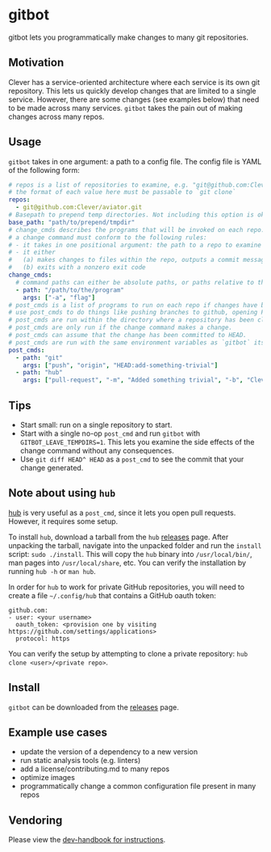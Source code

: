 # gitbot

gitbot lets you programmatically make changes to many git repositories.

## Motivation

Clever has a service-oriented architecture where each service is its own git repository.
This lets us quickly develop changes that are limited to a single service.
However, there are some changes (see examples below) that need to be made across many services.
`gitbot` takes the pain out of making changes across many repos.

## Usage

`gitbot` takes in one argument: a path to a config file.
The config file is YAML of the following form:

```yaml
# repos is a list of repositories to examine, e.g. "git@github.com:Clever/gitbot.git"
# the format of each value here must be passable to `git clone`
repos:
  - git@github.com:Clever/aviator.git
# Basepath to prepend temp directories. Not including this option is okay and the program will assume ""
base_path: "path/to/prepend/tmpdir"
# change_cmds describes the programs that will be invoked on each repo.
# a change command must conform to the following rules:
# - it takes in one positional argument: the path to a repo to examine
# - it either
#   (a) makes changes to files within the repo, outputs a commit message to stdout, and exits with code 0
#   (b) exits with a nonzero exit code
change_cmds:
  # command paths can either be absolute paths, or paths relative to the configuration file.
  - path: "/path/to/the/program"
    args: ["-a", "flag"]
# post_cmds is a list of programs to run on each repo if changes have been made.
# use post_cmds to do things like pushing branches to github, opening PRs, etc.
# post_cmds are run within the directory where a repository has been cloned.
# post_cmds are only run if the change command makes a change.
# post_cmds can assume that the change has been committed to HEAD.
# post_cmds are run with the same environment variables as `gitbot` itself.
post_cmds:
  - path: "git"
    args: ["push", "origin", "HEAD:add-something-trivial"]
  - path: "hub"
    args: ["pull-request", "-m", "Added something trivial", "-b", "Clever:master", "-h", "Clever:add-something-trivial"]
```

## Tips

* Start small: run on a single repository to start.
* Start with a single no-op `post_cmd` and run `gitbot` with `GITBOT_LEAVE_TEMPDIRS=1`.
This lets you examine the side effects of the change command without any consequences.
* Use `git diff HEAD^ HEAD` as a `post_cmd` to see the commit that your change generated.

## Note about using `hub`

[hub](https://github.com/github/hub) is very useful as a `post_cmd`, since it lets you open pull requests.
However, it requires some setup.

To install `hub`, download a tarball from the `hub` [releases](https://github.com/github/hub/releases) page.
After unpacking the tarball, navigate into the unpacked folder and run the `install` script: `sudo ./install`.
This will copy the `hub` binary into `/usr/local/bin/`, man pages into `/usr/local/share`, etc.
You can verify the installation by running `hub -h` or `man hub`.

In order for `hub` to work for private GitHub repositories, you will need to create a file `~/.config/hub` that contains a GitHub oauth token:

```
github.com:
- user: <your username>
  oauth_token: <provision one by visiting https://github.com/settings/applications>
  protocol: https
```

You can verify the setup by attempting to clone a private repository: `hub clone <user>/<private repo>`.


## Install

`gitbot` can be downloaded from the [releases](https://github.com/Clever/gitbot/releases) page.

## Example use cases

- update the version of a dependency to a new version
- run static analysis tools (e.g. linters)
- add a license/contributing.md to many repos
- optimize images
- programmatically change a common configuration file present in many repos


## Vendoring

Please view the [dev-handbook for instructions](https://github.com/Clever/dev-handbook/blob/master/golang/godep.md).
